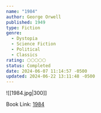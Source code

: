 ```yaml
---
name: "1984"
author: George Orwell
published: 1949
type: Fiction
genre:
  - Dystopia
  - Science Fiction
  - Political
  - Classics
rating: 🌕🌕🌕🌕🌕
status: Completed
date: 2024-06-07 11:14:57 -0500
updated: 2024-06-22 13:11:48 -0500
---
```


![[1984.jpg|300]]

Book Link: [1984](https://www.goodreads.com/book/show/61439040-1984)
